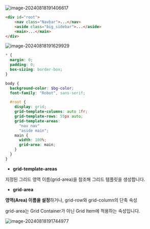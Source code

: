 ![image-20240818191406617](../../../../AppData/Roaming/Typora/typora-user-images/image-20240818191406617.png)

```html
<div id="root">
    <nav class="Navbar">...</nav>
    <aside class="big_sidebar">...</aside>
    <main>...</main>
</div>
```

![image-20240818191629929](../../../../AppData/Roaming/Typora/typora-user-images/image-20240818191629929.png)

```scss
* {
  margin: 0;
  padding: 0;
  box-sizing: border-box;
}

body {
  background-color: $bg-color;
  font-family: "Robot", sans-serif;

  #root {
    display: grid;
    grid-template-columns: auto 1fr;
    grid-template-rows: 55px auto;
    grid-template-areas:
      "nav nav"
      "aside main";
    main {
      width: 100%;
      grid-area: main;
    }
  }
}
```

* **grid-template-areas**

지정된 그리드 영역 이름(grid-area)을 참조해 그리드 템플릿을 생성합니다.

* **grid-area**

**영역(Area) 이름을 설정**하거나, grid-row와 grid-column의 단축 속성

grid-area는 Grid Container가 아닌 Grid Item에 적용하는 속성입니다.



![image-20240818191744977](../../../../AppData/Roaming/Typora/typora-user-images/image-20240818191744977.png)
